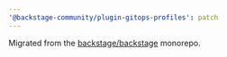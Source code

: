 ```yaml
---
'@backstage-community/plugin-gitops-profiles': patch
---
```


Migrated from the [backstage/backstage](https://github.com/backstage/backstage) monorepo.

